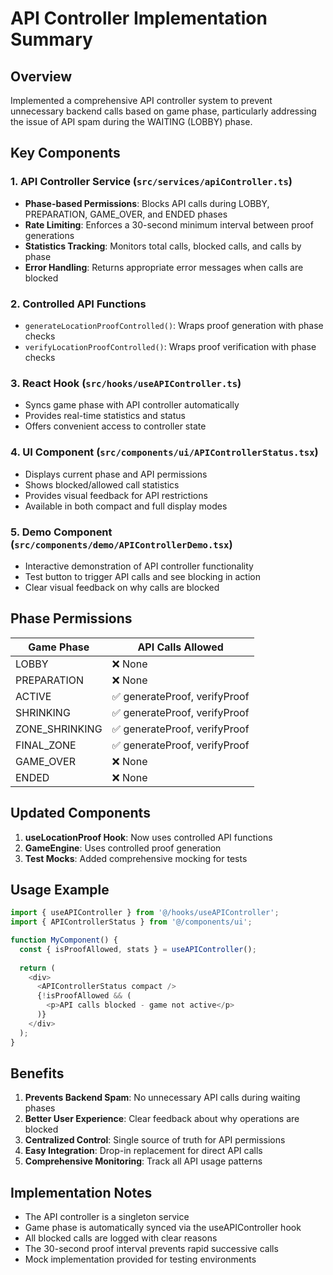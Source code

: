# API Controller Implementation Summary

## Overview
Implemented a comprehensive API controller system to prevent unnecessary backend calls based on game phase, particularly addressing the issue of API spam during the WAITING (LOBBY) phase.

## Key Components

### 1. API Controller Service (`src/services/apiController.ts`)
- **Phase-based Permissions**: Blocks API calls during LOBBY, PREPARATION, GAME_OVER, and ENDED phases
- **Rate Limiting**: Enforces a 30-second minimum interval between proof generations
- **Statistics Tracking**: Monitors total calls, blocked calls, and calls by phase
- **Error Handling**: Returns appropriate error messages when calls are blocked

### 2. Controlled API Functions
- `generateLocationProofControlled()`: Wraps proof generation with phase checks
- `verifyLocationProofControlled()`: Wraps proof verification with phase checks

### 3. React Hook (`src/hooks/useAPIController.ts`)
- Syncs game phase with API controller automatically
- Provides real-time statistics and status
- Offers convenient access to controller state

### 4. UI Component (`src/components/ui/APIControllerStatus.tsx`)
- Displays current phase and API permissions
- Shows blocked/allowed call statistics
- Provides visual feedback for API restrictions
- Available in both compact and full display modes

### 5. Demo Component (`src/components/demo/APIControllerDemo.tsx`)
- Interactive demonstration of API controller functionality
- Test button to trigger API calls and see blocking in action
- Clear visual feedback on why calls are blocked

## Phase Permissions

| Game Phase | API Calls Allowed |
|------------|-------------------|
| LOBBY | ❌ None |
| PREPARATION | ❌ None |
| ACTIVE | ✅ generateProof, verifyProof |
| SHRINKING | ✅ generateProof, verifyProof |
| ZONE_SHRINKING | ✅ generateProof, verifyProof |
| FINAL_ZONE | ✅ generateProof, verifyProof |
| GAME_OVER | ❌ None |
| ENDED | ❌ None |

## Updated Components
1. **useLocationProof Hook**: Now uses controlled API functions
2. **GameEngine**: Uses controlled proof generation
3. **Test Mocks**: Added comprehensive mocking for tests

## Usage Example

```typescript
import { useAPIController } from '@/hooks/useAPIController';
import { APIControllerStatus } from '@/components/ui';

function MyComponent() {
  const { isProofAllowed, stats } = useAPIController();
  
  return (
    <div>
      <APIControllerStatus compact />
      {!isProofAllowed && (
        <p>API calls blocked - game not active</p>
      )}
    </div>
  );
}
```

## Benefits
1. **Prevents Backend Spam**: No unnecessary API calls during waiting phases
2. **Better User Experience**: Clear feedback about why operations are blocked
3. **Centralized Control**: Single source of truth for API permissions
4. **Easy Integration**: Drop-in replacement for direct API calls
5. **Comprehensive Monitoring**: Track all API usage patterns

## Implementation Notes
- The API controller is a singleton service
- Game phase is automatically synced via the useAPIController hook
- All blocked calls are logged with clear reasons
- The 30-second proof interval prevents rapid successive calls
- Mock implementation provided for testing environments